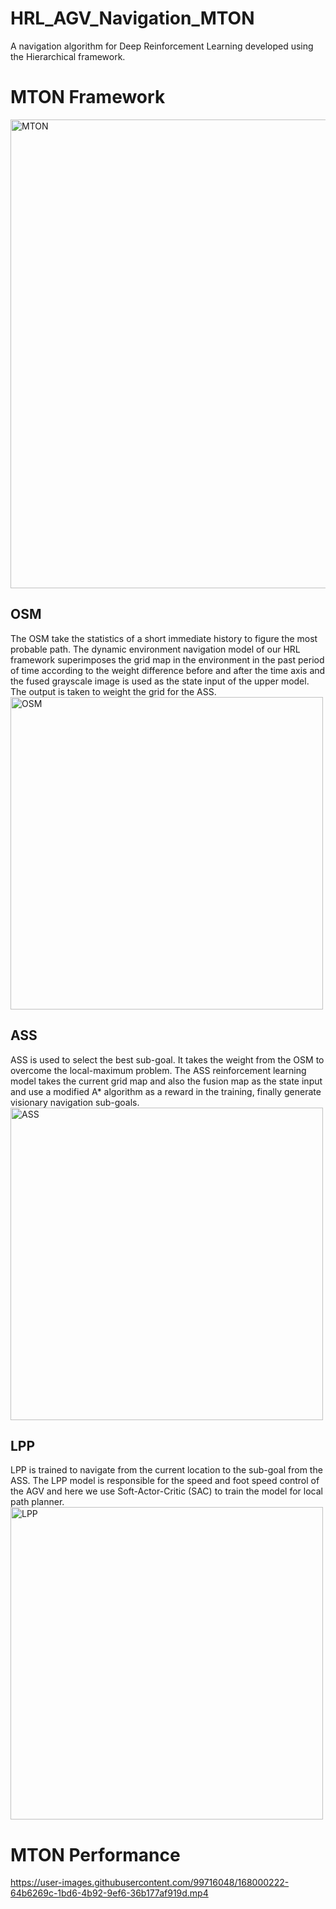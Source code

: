 # HRL_AGV_Navigation_MTON
A navigation algorithm for Deep Reinforcement Learning developed using the Hierarchical framework.

# MTON Framework
<img src="https://user-images.githubusercontent.com/99716048/167999878-f1f41c1e-9cce-47dc-9e83-ff74dc5c0e2b.png" width=750 alt="MTON"/>

## OSM
The OSM take the statistics of a short immediate history to figure the most  probable path. The dynamic environment navigation model of our HRL framework superimposes the grid map in the environment in the past period of time according to the weight difference before and after the time axis and the fused grayscale image is used as the state input of the upper model. The output is taken to weight the grid for the ASS.<br>
<img src="https://user-images.githubusercontent.com/99716048/168080440-4b799e07-599f-42cb-96fa-d0a5cdb6da51.png" width=500 alt="OSM"/>

## ASS
ASS is used to select the best sub-goal. It takes the weight from the OSM to overcome the local-maximum problem. The ASS reinforcement learning model takes the current grid map and also the fusion map as the state input and use a modified A* algorithm as a reward in the training, finally generate visionary navigation sub-goals. <br>
<img src="https://user-images.githubusercontent.com/99716048/168080473-c83a921b-ff78-4067-bef0-0d1c7427a373.png" width=500 alt="ASS"/>

## LPP
LPP is trained to navigate from the current location to the sub-goal from the ASS. The LPP model is responsible for the speed and foot speed control of the AGV and here we use Soft-Actor-Critic (SAC) to train the model for local path planner.<br>
<img src="https://user-images.githubusercontent.com/99716048/168080523-57cb01f9-6bb6-4680-bf4a-a6ebeb268d18.png" width=500 alt="LPP"/>

# MTON Performance
https://user-images.githubusercontent.com/99716048/168000222-64b6269c-1bd6-4b92-9ef6-36b177af919d.mp4

